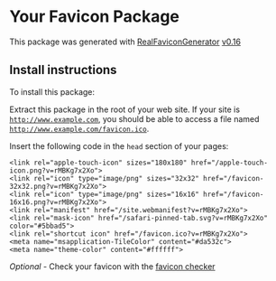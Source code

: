 # Your Favicon Package

This package was generated with [RealFaviconGenerator](https://realfavicongenerator.net/) [v0.16](https://realfavicongenerator.net/change_log#v0.16)

## Install instructions

To install this package:

Extract this package in the root of your web site. If your site is <code>http://www.example.com</code>, you should be able to access a file named <code>http://www.example.com/favicon.ico</code>.

Insert the following code in the `head` section of your pages:

    <link rel="apple-touch-icon" sizes="180x180" href="/apple-touch-icon.png?v=rMBKg7x2Xo">
    <link rel="icon" type="image/png" sizes="32x32" href="/favicon-32x32.png?v=rMBKg7x2Xo">
    <link rel="icon" type="image/png" sizes="16x16" href="/favicon-16x16.png?v=rMBKg7x2Xo">
    <link rel="manifest" href="/site.webmanifest?v=rMBKg7x2Xo">
    <link rel="mask-icon" href="/safari-pinned-tab.svg?v=rMBKg7x2Xo" color="#5bbad5">
    <link rel="shortcut icon" href="/favicon.ico?v=rMBKg7x2Xo">
    <meta name="msapplication-TileColor" content="#da532c">
    <meta name="theme-color" content="#ffffff">

*Optional* - Check your favicon with the [favicon checker](https://realfavicongenerator.net/favicon_checker)